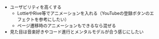 #

- ユーザビリティを高くする
  - LottieやRive等でアニメーションを入れる（YouTubeの登録ボタンのエフェクトを参考にしたい）
  - ページ遷移時のアニメーションもできるなら混ぜる
- 見た目は音楽好きやコード進行とメンタルモデルが合う感じにしたい
